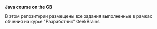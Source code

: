 **Java course on the GB**

В этом репозитории размещены все задания выполненные в рамках обчения на курсе "Разработчик" GeekBrains